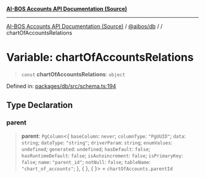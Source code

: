 [**AI-BOS Accounts API Documentation (Source)**](../../../README.md)

***

[AI-BOS Accounts API Documentation (Source)](../../../README.md) / [@aibos/db](../README.md) / [](../README.md) / chartOfAccountsRelations

# Variable: chartOfAccountsRelations

> `const` **chartOfAccountsRelations**: `object`

Defined in: [packages/db/src/schema.ts:194](https://github.com/pohlai88/accounts/blob/48103fb36d28b2b9bfb33472b6de2f719773cde9/packages/db/src/schema.ts#L194)

## Type Declaration

### parent

> **parent**: `PgColumn`\<\{ `baseColumn`: `never`; `columnType`: `"PgUUID"`; `data`: `string`; `dataType`: `"string"`; `driverParam`: `string`; `enumValues`: `undefined`; `generated`: `undefined`; `hasDefault`: `false`; `hasRuntimeDefault`: `false`; `isAutoincrement`: `false`; `isPrimaryKey`: `false`; `name`: `"parent_id"`; `notNull`: `false`; `tableName`: `"chart_of_accounts"`; \}, \{ \}, \{ \}\> = `chartOfAccounts.parentId`
